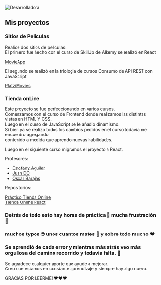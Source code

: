 ![Desarrolladora](https://user-images.githubusercontent.com/54757858/199118624-3ea31477-5bed-4fd4-8285-75883040552d.png)

## Mis proyectos 

### Sitios de Peliculas

Realice dos sitios de peliculas:  
El primero fue hecho con el curso de SkillUp de Alkemy se realizó en React

[MovieApp](https://github.com/Magali-Acevedo/alke-react/tree/master)

El segundo se realizó en la triologia de cursos Consumo de API REST con JavaScript

[PlatziMovies](https://github.com/Magali-Acevedo/platzi-peliculas)


### Tienda onLine

Este proyecto se fue perfeccionando en varios cursos.  
Comenzamos con el curso de Frontend donde realizamos las distintas vistas en HTML Y CSS.  
Luego en el curso de JavaScript se le añadio dinamismo.  
Si bien ya se realizo todos los cambios pedidos en el curso todavia me encuentro agregando  
contenido a medida que aprendo nuevas habilidades.    

Luego en el siguiente curso migramos el proyecto a React.

Profesores:
* [Estefany Aguilar](https://www.linkedin.com/in/teffcode/)
* [Juan DC](https://www.linkedin.com/in/juandc/)
* [Oscar Barajas](https://www.linkedin.com/in/oscarbarajas/)

Repositorios:

[Práctico Tienda Online](https://github.com/Magali-Acevedo/Curso-Fronted--Shop)  
[Tienda Online React](https://github.com/Magali-Acevedo/React-shop)  


### Detrás de todo esto hay horas de práctica 🥱 mucha frustración 🤬   
### muchos typos 🙄 unos cuantos mates 🧉 y sobre todo mucho ♥   
### Se aprendió de cada error y mientras más atrás veo más orgullosa del camino recorrido y todavia falta. 🤩

Se agradece cualquier aporte que ayude a mejorar.  
Creo que estamos en constante aprendizaje y siempre hay algo nuevo.

GRACIAS POR LEERME!  ♥♥♥

